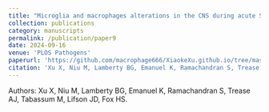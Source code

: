 ```yaml
---
title: "Microglia and macrophages alterations in the CNS during acute SIV infection: a single-cell analysis in rhesus macaques"
collection: publications
category: manuscripts
permalink: /publication/paper9
date: 2024-09-16
venue: 'PLOS Pathogens'
paperurl: 'https://github.com/macrophage666/XiaokeXu.github.io/tree/master/files/paper9.pdf'
citation: 'Xu X, Niu M, Lamberty BG, Emanuel K, Ramachandran S, Trease AJ, Tabassum M, Lifson JD, Fox HS. &quot;Microglia and macrophages alterations in the CNS during acute SIV infection: a single-cell analysis in rhesus macaques.&quot; <i>PLOS Pathog</i>. 2024 Sep 16;20(9):e1012168. doi: 10.1371/journal.ppat.1012168. PMID: 39283947; PMCID: PMC11426456.'
---
```


Authors: Xu X, Niu M, Lamberty BG, Emanuel K, Ramachandran S, Trease AJ, Tabassum M, Lifson JD, Fox HS.